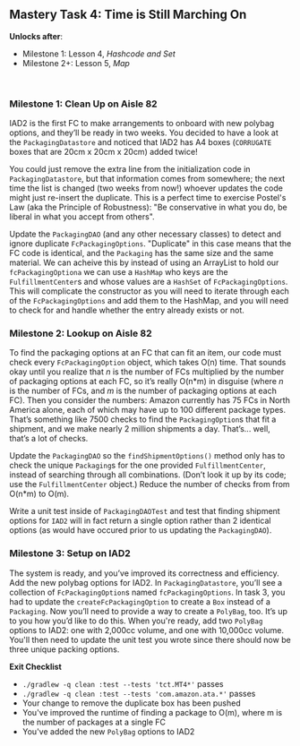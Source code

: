 ## Mastery Task 4: Time is Still Marching On

**Unlocks after**: 

* Milestone 1: Lesson 4, *Hashcode and Set*
* Milestone 2+: Lesson 5, *Map*

&nbsp;

### Milestone 1: Clean Up on Aisle 82

IAD2 is the first FC to make arrangements to onboard with new polybag options, and they’ll be ready in two weeks. You
decided to have a look at the `PackagingDatastore` and noticed that IAD2 has A4 boxes (`CORRUGATE` boxes that are
20cm x 20cm x 20cm) added twice!

You could just remove the extra line from the initialization code in `PackagingDatastore`, but that information comes
from somewhere; the next time the list is changed (two weeks from now!) whoever updates the code might just re-insert
the duplicate. This is a perfect time to exercise Postel's Law (aka the Principle of Robustness):
"Be conservative in what you do, be liberal in what you accept from others".

Update the `PackagingDAO` (and any other necessary classes) to detect and ignore duplicate `FcPackagingOptions`.
"Duplicate" in this case means that the FC code is identical, and the `Packaging` has the same size and the same
material. We can acheive this by instead of using an ArrayList to hold our `fcPackagingOptiona` we can use a `HashMap`
who keys are the `FulfillmentCenter`s and whose values are a `HashSet` of `FcPackagingOptions`.
This will complicate the constructor as you will need to iterate through each of the `FcPackagingOptions` and add them
to the HashMap, and you will need to check for and handle whether the entry already exists or not.

### Milestone 2: Lookup on Aisle 82

To find the packaging options at an FC that can fit an item, our code must check every `FcPackagingOption` object,
which takes O(n) time. That sounds okay until you realize that *n* is the number of FCs multiplied by the number of
packaging options at each FC, so it’s really O(n*m) in disguise (where *n* is the number of FCs, and *m* is the number
of packaging options at each FC). Then you consider the numbers: Amazon currently has 75 FCs in North America alone,
each of which may have up to 100 different package types. That’s something like 7500 checks to find the
`PackagingOption`s that fit a shipment, and we make nearly 2 million shipments a day. That’s... well, that’s a lot of
checks.

Update the `PackagingDAO` so the `findShipmentOptions()` method only has to check the unique `Packaging`s for the one
provided `FulfillmentCenter`, instead of searching through all combinations. (Don’t look it up by its code; use the
`FulfillmentCenter` object.) Reduce the number of checks from from O(n*m) to O(m). 

Write a unit test inside of `PackagingDAOTest` and test that finding shipment options for `IAD2` will in fact return
a single option rather than 2 identical options (as would have occured prior to us updating the `PackagingDAO`).

### Milestone 3: Setup on IAD2

The system is ready, and you’ve improved its correctness and efficiency. Add the new polybag options for IAD2. In
`PackagingDatastore`, you’ll see a collection of `FcPackagingOption`s named `fcPackagingOptions`.
In task 3, you had to update the `createFcPackagingOption` to create a `Box` instead of a `Packaging`. Now you’ll need
to provide a way to create a `PolyBag`, too. It’s up to you how you’d like to do this. When you're ready, add two
`PolyBag` options to IAD2: one with 2,000cc volume, and one with 10,000cc volume. You'll then need to update the unit
test you wrote since there should now be three unique packing options.

**Exit Checklist**
- `./gradlew -q clean :test --tests 'tct.MT4*'` passes
- `./gradlew -q clean :test --tests 'com.amazon.ata.*'` passes
- Your change to remove the duplicate box has been pushed
- You've improved the runtime of finding a package to O(m), where m is the number of packages at a single FC
- You've added the new `PolyBag` options to IAD2

